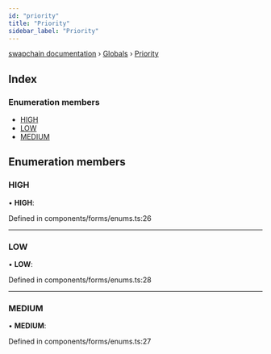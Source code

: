 ```yaml
---
id: "priority"
title: "Priority"
sidebar_label: "Priority"
---
```


[swapchain documentation](../index.md) › [Globals](../globals.md) › [Priority](priority.md)

## Index

### Enumeration members

- [HIGH](priority.md#high)
- [LOW](priority.md#low)
- [MEDIUM](priority.md#medium)

## Enumeration members

### HIGH

• **HIGH**:

Defined in components/forms/enums.ts:26

---

### LOW

• **LOW**:

Defined in components/forms/enums.ts:28

---

### MEDIUM

• **MEDIUM**:

Defined in components/forms/enums.ts:27
